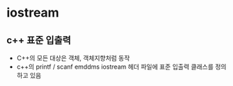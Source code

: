# iostream

## c++ 표준 입출력

- C++의 모든 대상은 객체, 객체지향처럼 동작
- c++의 printf / scanf emddms iostream 헤더 파일에 표준 입출력 클래스를 정의하고 있음